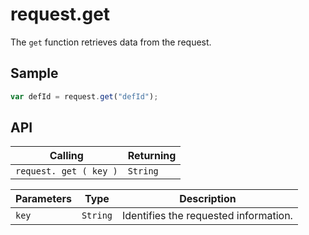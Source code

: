 # request.get

The `get` function retrieves data from the request.

## Sample

```javascript
var defId = request.get("defId");
```

## API

| Calling | Returning |
|---|---|
| `request. get ( key )` | `String` |

| Parameters | Type | Description |
|---|---|---|
| `key` | `String` | Identifies the requested information. |
